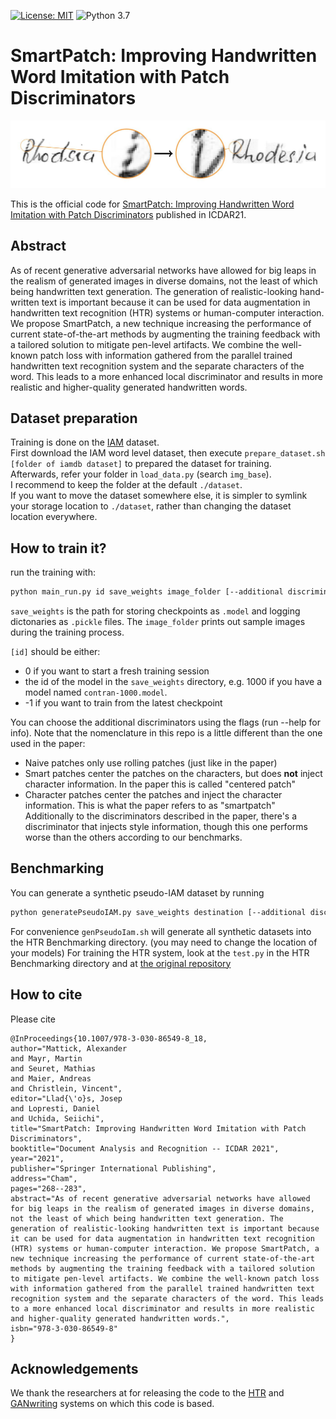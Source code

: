 [![License: MIT](https://img.shields.io/badge/License-MIT-yellow.svg)](LICENSE.md)
![Python 3.7](https://img.shields.io/badge/python-3.7-green.svg)

# SmartPatch: Improving Handwritten Word Imitation with Patch Discriminators
![GANwritingVsSmartPatch](https://github.com/MattAlexMiracle/SmartPatch/blob/main/ComparisonGANwritingVsSmartPatch.jpg)


This is the official code for [SmartPatch: Improving Handwritten Word Imitation with Patch Discriminators](https://link.springer.com/chapter/10.1007/978-3-030-86549-8_18) published in ICDAR21.
## Abstract

As of recent generative adversarial networks have allowed for big leaps in the realism of generated images in diverse domains, not the least of which being handwritten text generation. The generation of realistic-looking hand-written text is important because it can be used for data augmentation in handwritten text recognition (HTR) systems or human-computer interaction.
We propose SmartPatch, a new technique increasing the performance of current state-of-the-art methods by augmenting the training feedback with a tailored solution to mitigate pen-level artifacts. We combine the well-known patch loss with information gathered from the parallel trained handwritten text recognition system and the separate characters of the word. This leads to a more enhanced local discriminator and results in more realistic and higher-quality generated handwritten words.

## Dataset preparation

Training is done on the [IAM](http://www.fki.inf.unibe.ch/databases/iam-handwriting-database) dataset.  
First download the IAM word level dataset, then execute `prepare_dataset.sh [folder of iamdb dataset]` to prepared the dataset for training.  
Afterwards, refer your folder in `load_data.py` (search `img_base`).  
I recommend to keep the folder at the default `./dataset`.  
If you want to move the dataset somewhere else, it is simpler to symlink your storage location to `./dataset`, rather than changing the dataset location everywhere.

## How to train it?

run the training with:

```bash
python main_run.py id save_weights image_folder [--additional discriminator]
```
`save_weights` is the path for storing checkpoints as `.model` and logging dictonaries as `.pickle` files. The `image_folder` prints out sample images during the training process.

`[id]` should be either:
- 0 if you want to start a fresh training session
- the id of the model in the `save_weights` directory, e.g. 1000 if you have a model named `contran-1000.model`.
- -1 if you want to train from the latest checkpoint

You can choose the additional discriminators using the flags (run --help for info).
Note that the nomenclature in this repo is a little different than the one used in the paper:
- Naive patches only use rolling patches (just like in the paper)
- Smart patches center the patches on the characters, but does **not** inject character information. In the paper this is called "centered patch"
- Character patches center the patches and inject the character information. This is what the paper refers to as "smartpatch"
Additionally to the discriminators described in the paper, there's a discriminator that injects style information, though this one performs worse than the others according to our benchmarks.

## Benchmarking

You can generate a synthetic pseudo-IAM dataset by running
```bash
python generatePseudoIAM.py save_weights destination [--additional discriminator]
```
For convenience `genPseudoIam.sh` will generate all synthetic datasets into the HTR Benchmarking directory. (you may need to change the location of your models)
For training the HTR system, look at the `test.py` in the HTR Benchmarking directory and at [the original repository](https://github.com/omni-us/research-seq2seq-HTR)

## How to cite
Please cite
```
@InProceedings{10.1007/978-3-030-86549-8_18,
author="Mattick, Alexander
and Mayr, Martin
and Seuret, Mathias
and Maier, Andreas
and Christlein, Vincent",
editor="Llad{\'o}s, Josep
and Lopresti, Daniel
and Uchida, Seiichi",
title="SmartPatch: Improving Handwritten Word Imitation with Patch Discriminators",
booktitle="Document Analysis and Recognition -- ICDAR 2021",
year="2021",
publisher="Springer International Publishing",
address="Cham",
pages="268--283",
abstract="As of recent generative adversarial networks have allowed for big leaps in the realism of generated images in diverse domains, not the least of which being handwritten text generation. The generation of realistic-looking handwritten text is important because it can be used for data augmentation in handwritten text recognition (HTR) systems or human-computer interaction. We propose SmartPatch, a new technique increasing the performance of current state-of-the-art methods by augmenting the training feedback with a tailored solution to mitigate pen-level artifacts. We combine the well-known patch loss with information gathered from the parallel trained handwritten text recognition system and the separate characters of the word. This leads to a more enhanced local discriminator and results in more realistic and higher-quality generated handwritten words.",
isbn="978-3-030-86549-8"
}
```

## Acknowledgements

We thank the researchers at for releasing the code to the [HTR](https://github.com/omni-us/research-seq2seq-HTR) and [GANwriting](https://github.com/omni-us/research-GANwriting) systems on which this code is based.

